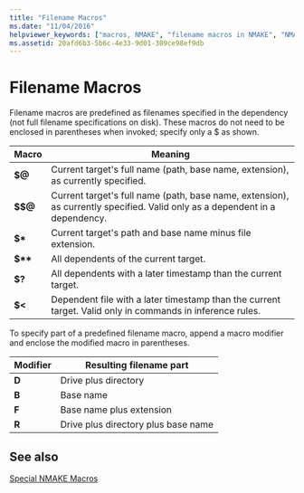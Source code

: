 ```yaml
---
title: "Filename Macros"
ms.date: "11/04/2016"
helpviewer_keywords: ["macros, NMAKE", "filename macros in NMAKE", "NMAKE program, filename macros"]
ms.assetid: 20afd6b3-5b6c-4e33-9d01-309ce98ef9db
---
```

# Filename Macros

Filename macros are predefined as filenames specified in the dependency (not full filename specifications on disk). These macros do not need to be enclosed in parentheses when invoked; specify only a $ as shown.

|Macro|Meaning|
|-----------|-------------|
|**$\@**|Current target's full name (path, base name, extension), as currently specified.|
|**$$\@**|Current target's full name (path, base name, extension), as currently specified. Valid only as a dependent in a dependency.|
|**$&#42;**|Current target's path and base name minus file extension.|
|**$&#42;&#42;**|All dependents of the current target.|
|**$?**|All dependents with a later timestamp than the current target.|
|**$<**|Dependent file with a later timestamp than the current target. Valid only in commands in inference rules.|

To specify part of a predefined filename macro, append a macro modifier and enclose the modified macro in parentheses.

|Modifier|Resulting filename part|
|--------------|-----------------------------|
|**D**|Drive plus directory|
|**B**|Base name|
|**F**|Base name plus extension|
|**R**|Drive plus directory plus base name|

## See also

[Special NMAKE Macros](../build/special-nmake-macros.md)
